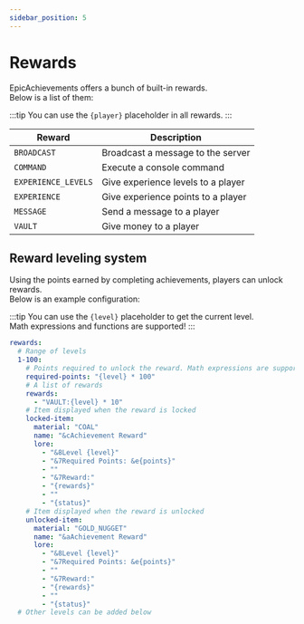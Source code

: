 ```yaml
---
sidebar_position: 5
---
```


# Rewards

EpicAchievements offers a bunch of built-in rewards. <br/>
Below is a list of them:

:::tip
You can use the `{player}` placeholder in all rewards.
:::

| Reward              | Description                        |
|---------------------|------------------------------------|
| `BROADCAST`         | Broadcast a message to the server  |
| `COMMAND`           | Execute a console command          | 
| `EXPERIENCE_LEVELS` | Give experience levels to a player |
| `EXPERIENCE`        | Give experience points to a player |
| `MESSAGE`           | Send a message to a player         |
| `VAULT`             | Give money to a player             |

## Reward leveling system

Using the points earned by completing achievements, players can unlock rewards. <br/>
Below is an example configuration:

:::tip
You can use the `{level}` placeholder to get the current level. <br/>
Math expressions and functions are supported!
:::

```yaml title="rewards.yml"
rewards:
  # Range of levels
  1-100:
    # Points required to unlock the reward. Math expressions are supported!
    required-points: "{level} * 100"
    # A list of rewards
    rewards:
      - "VAULT:{level} * 10"
    # Item displayed when the reward is locked
    locked-item:
      material: "COAL"
      name: "&cAchievement Reward"
      lore:
        - "&8Level {level}"
        - "&7Required Points: &e{points}"
        - ""
        - "&7Reward:"
        - "{rewards}"
        - ""
        - "{status}"
    # Item displayed when the reward is unlocked
    unlocked-item:
      material: "GOLD_NUGGET"
      name: "&aAchievement Reward"
      lore:
        - "&8Level {level}"
        - "&7Required Points: &e{points}"
        - ""
        - "&7Reward:"
        - "{rewards}"
        - ""
        - "{status}"
  # Other levels can be added below
```
